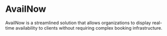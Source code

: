 # AvailNow
AvailNow is a streamlined solution that allows organizations to display real-time availability  to clients without requiring complex booking infrastructure.
